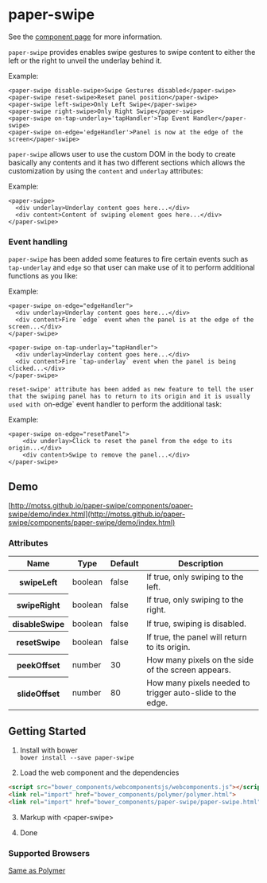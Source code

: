 # paper-swipe

See the [component page](http://motss.github.io/paper-swipe/components/paper-swipe/) for more information.

`paper-swipe` provides enables swipe gestures to swipe content to either the left or the right to unveil the underlay
behind it.

Example:

    <paper-swipe disable-swipe>Swipe Gestures disabled</paper-swipe>
    <paper-swipe reset-swipe>Reset panel position</paper-swipe>
    <paper-swipe left-swipe>Only Left Swipe</paper-swipe>
    <paper-swipe right-swipe>Only Right Swipe</paper-swipe>
    <paper-swipe on-tap-underlay='tapHandler'>Tap Event Handler</paper-swipe>
    <paper-swipe on-edge='edgeHandler'>Panel is now at the edge of the screen</paper-swipe>

`paper-swipe` allows user to use the custom DOM in the body to create basically any contents and it has two different
sections which allows the customization by using the `content` and `underlay` attributes:

Example:

    <paper-swipe>
      <div underlay>Underlay content goes here...</div>
      <div content>Content of swiping element goes here...</div>
    </paper-swipe>

### Event handling

`paper-swipe` has been added some features to fire certain events such as `tap-underlay` and `edge` so that user can
make use of it to perform additional functions as you like:

Example:

    <paper-swipe on-edge="edgeHandler">
      <div underlay>Underlay content goes here...</div>
      <div content>Fire `edge` event when the panel is at the edge of the screen...</div>
    </paper-swipe>

    <paper-swipe on-tap-underlay="tapHandler">
      <div underlay>Underlay content goes here...</div>
      <div content>Fire `tap-underlay` event when the panel is being clicked...</div>
    </paper-swipe>

`reset-swipe' attribute has been added as new feature to tell the user that the swiping panel has to return to its
origin and it is usually used with `on-edge` event handler to perform the additional task:

Example:

    <paper-swipe on-edge="resetPanel">
        <div underlay>Click to reset the panel from the edge to its origin...</div>
        <div content>Swipe to remove the panel...</div>
    </paper-swipe>

## Demo
[http://motss.github.io/paper-swipe/components/paper-swipe/demo/index.html](http://motss.github.io/paper-swipe/components/paper-swipe/demo/index.html)

### Attributes
<table>
<thead>
<tr>
<th>Name</th>
<th>Type</th>
<th>Default</th>
<th>Description</th>
</tr>
</thead>
<tbody>
<tr>
<th>swipeLeft</th>
<td>boolean</td>
<td>false</td>
<td>If true, only swiping to the left.</td>
</tr>
<tr>
<th>swipeRight</th>
<td>boolean</td>
<td>false</td>
<td>If true, only swiping to the right.</td>
</tr>
<tr>
<th>disableSwipe</th>
<td>boolean</td>
<td>false</td>
<td>If true, swiping is disabled.</td>
</tr>
<tr>
<th>resetSwipe</th>
<td>boolean</td>
<td>false</td>
<td>If true, the panel will return to its origin.</td>
</tr>
<tr>
<th>peekOffset</th>
<td>number</td>
<td>30</td>
<td>How many pixels on the side of the screen appears.</td>
</tr>
<tr>
<th>slideOffset</th>
<td>number</td>
<td>80</td>
<td>How many pixels needed to trigger auto-slide to the edge.</td>
</tr>
</tbody>
</table>

## Getting Started

1. Install with bower  
`bower install --save paper-swipe`

2. Load the web component and the dependencies

```html
<script src="bower_components/webcomponentsjs/webcomponents.js"></script>
<link rel="import" href="bower_components/polymer/polymer.html">
<link rel="import" href="bower_components/paper-swipe/paper-swipe.html">
```

3. Markup with &lt;paper-swipe&gt;

4. Done

### Supported Browsers

[Same as Polymer](http://www.polymer-project.org/resources/compatibility.html)
